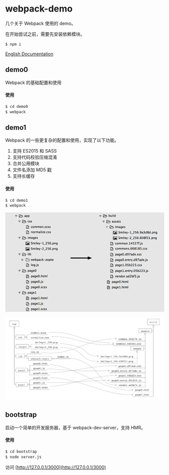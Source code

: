 # webpack-demo
几个关于 Webpack 使用的 demo。

在开始尝试之前，需要先安装依赖模块。

```bash
$ npm i
```

[English Documentation](README.md)

## demo0
Webpack 的基础配置和使用

#### 使用

```bash
$ cd demo0
$ webpack
```

## demo1
Webpack 的一些更复杂的配置和使用，实现了以下功能。

1. 支持 ES2015 和 SASS
1. 支持代码校验压缩混淆
1. 合并公用模块
1. 文件名添加 MD5 戳
1. 支持长缓存

#### 使用

```bash
$ cd demo1
$ webpack
```

![demo1_bundle](docs/demo1_bundle.png)

![demo1_bundle_link](docs/demo1_bundle_link.jpg)

## bootstrap
启动一个简单的开发服务器，基于 webpack-dev-server，支持 HMR。

#### 使用

```bash
$ cd bootstrap
$ node server.js
```

访问 [http://127.0.0.1/3000](http://127.0.0.1/3000)
